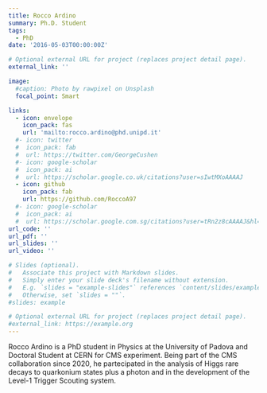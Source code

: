 ```yaml
--- 
title: Rocco Ardino
summary: Ph.D. Student
tags:
  - PhD
date: '2016-05-03T00:00:00Z'

# Optional external URL for project (replaces project detail page).
external_link: ''

image:
  #caption: Photo by rawpixel on Unsplash
  focal_point: Smart

links:
  - icon: envelope
    icon_pack: fas
    url: 'mailto:rocco.ardino@phd.unipd.it'
  #- icon: twitter
  #  icon_pack: fab
  #  url: https://twitter.com/GeorgeCushen
  #- icon: google-scholar
  #  icon_pack: ai
  #  url: https://scholar.google.co.uk/citations?user=sIwtMXoAAAAJ
  - icon: github
    icon_pack: fab
    url: https://github.com/RoccoA97
  #- icon: google-scholar
  #  icon_pack: ai
  #  url: https://scholar.google.com.sg/citations?user=tRn2z8cAAAAJ&hl=en
url_code: ''
url_pdf: ''
url_slides: ''
url_video: ''

# Slides (optional).
#   Associate this project with Markdown slides.
#   Simply enter your slide deck's filename without extension.
#   E.g. `slides = "example-slides"` references `content/slides/example-slides.md`.
#   Otherwise, set `slides = ""`.
#slides: example

# Optional external URL for project (replaces project detail page).
#external_link: https://example.org
---
```


Rocco Ardino is a PhD student in Physics at the University of Padova and Doctoral Student at CERN for CMS experiment. Being part of the CMS collaboration since 2020, he partecipated in the analysis of Higgs rare decays to quarkonium states plus a photon and in the development of the Level-1 Trigger Scouting system.